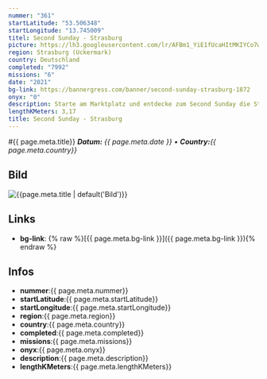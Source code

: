 ```yaml
---
nummer: "361"
startLatitude: "53.506348"
startLongitude: "13.745009"
titel: Second Sunday - Strasburg
picture: https://lh3.googleusercontent.com/lr/AFBm1_YiE1fUcaHItMKIYCo7wHXVoS8XodHwxaJZMvpiQ1FtsIEQuNeY1XkNCqJgNaoL2m5qogpptJQDGUWBE9rdPUckw2O8yPToiQ4CaQo4PC1HMn_Jf4FiyjzCq_pHvi6lTiUxVOunW2mOLbDLqlsgbrhiZ-gHb9-HLzkj4R0cV2gUEFBiywVgemcwPyMAD9KyImMhyMMXCyUFXSFmp_uf7qSnPm5rDTd1VAd2vzPrHls9dYPC_DbWduTTR8MuGXGRYH8X_nvr-gwiUkS7wY0IKb-lxi531NVayr1WCSZ-LuDcIXww1LWuZMFJGm0HbJbCH99--kbZSpH_Jf-PkcTnkYcQ0GFfEu3ut9NEdUWBlYjDwcgyqCP8zs_vsq7Nig9mtax9gKHA_Ct8gxRQuioBEQ-cC4XvprwmXcnH4tmbH5cN4paQTw8byEI9U7t-zTIARMk5UxtowNg2W9p1yVey3PyeyWwGQjEaghbIWW1jkg2ujUnqmdnnbO9K4VO9g1bW8phbqjss1qKGFnd5UqznHMCZruX7w-piiMMi_VGGPibj8QOXncK-iy2aN2HhioxsAUd0lkgBQ2rYMYSOfO21TLNf10Q5XoeLrM93owbrG2nNwOOosPNu3B5MZbpbY0cdUlHJ258jnYmb5qukwak5kSDYQIqbarjfDm1QAiOQ0iyVRubC0E2xtDlBVhbbqNtVcXZgu1P9MdW55ffMX8GpNkkGttruoPHc1L8s3GF7AG2Fa3X1f2Npr5Y2unypP-FAclVsZRX6D-jD5-cuW5TTcv_hMGeFpnmADiOscefz-x_LJFXEA_AKZEAy-tW2R-QfXnFac1wuzBHevuXQhHtWhQ4Y6W_Hf2V4V8JJ
region: Strasburg (Uckermark)
country: Deutschland
completed: "7992"
missions: "6"
date: "2021"
bg-link: https://bannergress.com/banner/second-sunday-strasburg-1872
onyx: "0"
description: Starte am Marktplatz und entdecke zum Second Sunday die Stadt Strasburg Uckermark
lengthKMeters: 3,17
title: Second Sunday - Strasburg
---
```


#{{ page.meta.title}}
_**Datum:** {{ page.meta.date }} • **Country:**{{ page.meta.country}}_

## Bild
![{{page.meta.title | default('Bild')}}]({{page.meta.picture}})

## Links
- **bg-link**: {% raw %}[{{ page.meta.bg-link }}]({{ page.meta.bg-link }}){% endraw %}

## Infos
- **nummer**:{{ page.meta.nummer}}
- **startLatitude**:{{ page.meta.startLatitude}}
- **startLongitude**:{{ page.meta.startLongitude}}
- **region**:{{ page.meta.region}}
- **country**:{{ page.meta.country}}
- **completed**:{{ page.meta.completed}}
- **missions**:{{ page.meta.missions}}
- **onyx**:{{ page.meta.onyx}}
- **description**:{{ page.meta.description}}
- **lengthKMeters**:{{ page.meta.lengthKMeters}}

